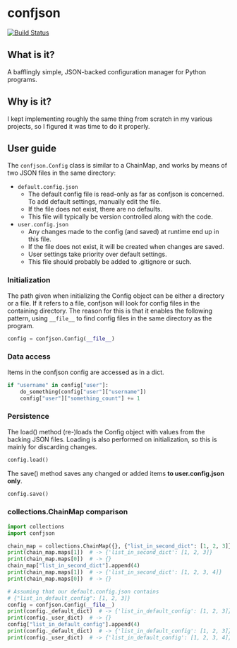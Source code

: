 # confjson
[![Build Status](https://travis-ci.org/skunkfrukt/confjson.svg?branch=master)](https://travis-ci.org/skunkfrukt/confjson)
## What is it?
A bafflingly simple, JSON-backed configuration manager for Python programs.

## Why is it?
I kept implementing roughly the same thing from scratch in my various projects, so I figured it was time to do it properly.

## User guide
The `confjson.Config` class is similar to a ChainMap, and works by means of two JSON files in the same directory:
* `default.config.json`
  - The default config file is read-only as far as confjson is concerned. To add default settings, manually edit the file.
  - If the file does not exist, there are no defaults.
  - This file will typically be version controlled along with the code.
* `user.config.json`
  - Any changes made to the config (and saved) at runtime end up in this file.
  - If the file does not exist, it will be created when changes are saved.
  - User settings take priority over default settings.
  - This file should probably be added to .gitignore or such.

### Initialization
The path given when initializing the Config object can be either a directory or a file. If it refers to a file, confjson will look for config files in the containing directory. The reason for this is that it enables the following pattern, using `__file__` to find config files in the same directory as the program.
```python
config = confjson.Config(__file__)
```

### Data access
Items in the confjson config are accessed as in a dict.
```python
if "username" in config["user"]:
	do_something(config["user"]["username"])
	config["user"]["something_count"] += 1
```

### Persistence
The load() method (re-)loads the Config object with values from the backing JSON files. Loading is also performed on initialization, so this is mainly for discarding changes.
```python
config.load()
```
The save() method saves any changed or added items **to user.config.json only**.
```python
config.save()
```

### collections.ChainMap comparison
```python
import collections
import confjson

chain_map = collections.ChainMap({}, {"list_in_second_dict": [1, 2, 3]})
print(chain_map.maps[1])  # -> {'list_in_second_dict': [1, 2, 3]}
print(chain_map.maps[0])  # -> {}
chain_map["list_in_second_dict"].append(4)
print(chain_map.maps[1])  # -> {'list_in_second_dict': [1, 2, 3, 4]}
print(chain_map.maps[0])  # -> {}

# Assuming that our default.config.json contains
# {"list_in_default_config": [1, 2, 3]}
config = confjson.Config(__file__)
print(config._default_dict)  # -> {'list_in_default_config': [1, 2, 3]}
print(config._user_dict)  # -> {}
config["list_in_default_config"].append(4)
print(config._default_dict)  # -> {'list_in_default_config': [1, 2, 3]}
print(config._user_dict)  # -> {'list_in_default_config': [1, 2, 3, 4]}
